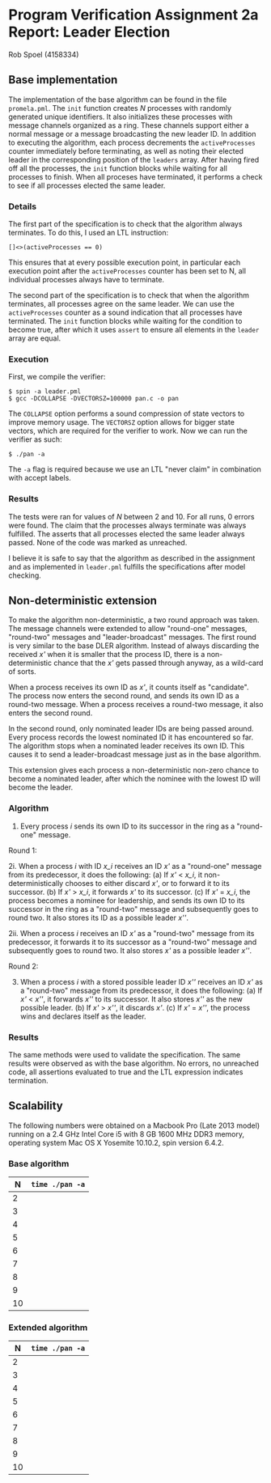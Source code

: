 # Program Verification Assignment 2a Report: Leader Election
Rob Spoel (4158334)

## Base implementation

The implementation of the base algorithm can be found in the file `promela.pml`. The `init` function creates *N* processes with randomly generated unique identifiers. It also initializes these processes with message channels organized as a ring. These channels support either a normal message or a message broadcasting the new leader ID. In addition to executing the algorithm, each process decrements the `activeProcesses` counter immediately before terminating, as well as noting their elected leader in the corresponding position of the `leaders` array. After having fired off all the processes, the `init` function blocks while waiting for all processes to finish. When all proceses have terminated, it performs a check to see if all processes elected the same leader.

### Details

The first part of the specification is to check that the algorithm always terminates. To do this, I used an LTL instruction:

    []<>(activeProcesses == 0)

This ensures that at every possible execution point, in particular each execution point after the `activeProcesses` counter has been set to N, all individual processes always have to terminate.

The second part of the specification is to check that when the algorithm terminates, all processes agree on the same leader. We can use the `activeProcesses` counter as a sound indication that all processes have terminated. The `init` function blocks while waiting for the condition to become true, after which it uses `assert` to ensure all elements in the `leader` array are equal.

### Execution

First, we compile the verifier:

    $ spin -a leader.pml
    $ gcc -DCOLLAPSE -DVECTORSZ=100000 pan.c -o pan

The `COLLAPSE` option performs a sound compression of state vectors to improve memory usage. The `VECTORSZ` option allows for bigger state vectors, which are required for the verifier to work. Now we can run the verifier as such:

    $ ./pan -a

The `-a` flag is required because we use an LTL "never claim" in combination with accept labels.

### Results

The tests were ran for values of *N* between 2 and 10. For all runs, 0 errors were found. The claim that the processes always terminate was always fulfilled. The asserts that all processes elected the same leader always passed. None of the code was marked as unreached.

I believe it is safe to say that the algorithm as described in the assignment and as implemented in `leader.pml` fulfills the specifications after model checking.

## Non-deterministic extension

To make the algorithm non-deterministic, a two round approach was taken. The message channels were extended to allow "round-one" messages, "round-two" messages and "leader-broadcast" messages. The first round is very similar to the base DLER algorithm. Instead of always discarding the received *x'* when it is smaller that the process ID, there is a non-deterministic chance that the *x'* gets passed through anyway, as a wild-card of sorts.

When a process receives its own ID as *x'*, it counts itself as "candidate". The process now enters the second round, and sends its own ID as a round-two message. When a process receives a round-two message, it also enters the second round.

In the second round, only nominated leader IDs are being passed around. Every process records the lowest nominated ID it has encountered so far. The algorithm stops when a nominated leader receives its own ID. This causes it to send a leader-broadcast message just as in the base algorithm.

This extension gives each process a non-deterministic non-zero chance to become a nominated leader, after which the nominee with the lowest ID will become the leader.

### Algorithm

1. Every process *i* sends its own ID to its successor in the ring as a "round-one" message.

Round 1:

2i. When a process *i* with ID *x_i* receives an ID *x'* as a "round-one" message from its predecessor, it does the following:
  (a) If *x'* < *x_i*, it non-deterministically chooses to either discard *x'*, or to forward it to its successor.
  (b) If *x'* > *x_i*, it forwards *x'* to its successor.
  (c) If *x'* = *x_i*, the process becomes a nominee for leadership, and sends its own ID to its successor in the ring as a "round-two" message and subsequently goes to round two. It also stores its ID as a possible leader *x''*.

2ii. When a process *i* receives an ID *x'* as a "round-two" message from its predecessor, it forwards it to its successor as a "round-two" message and subsequently goes to round two. It also stores *x'* as a possible leader *x''*.

Round 2:

3. When a process *i* with a stored possible leader ID *x''* receives an ID *x'* as a "round-two" message from its predecessor, it does the following:
  (a) If *x'* < *x''*, it forwards *x''* to its successor. It also stores *x''* as the new possible leader.
  (b) If *x'* > *x''*, it discards *x'*.
  (c) If *x'* = *x''*, the process wins and declares itself as the leader.

### Results

The same methods were used to validate the specification. The same results were observed as with the base algorithm. No errors, no unreached code, all assertions evaluated to true and the LTL expression indicates termination.

## Scalability

The following numbers were obtained on a Macbook Pro (Late 2013 model) running on a 2.4 GHz Intel Core i5 with 8 GB 1600 MHz DDR3 memory, operating system Mac OS X Yosemite 10.10.2, spin version 6.4.2.

### Base algorithm

| N  | `time ./pan -a` |
|----|-----------------|
|  2 | |
|  3 | |
|  4 | |
|  5 | |
|  6 | |
|  7 | |
|  8 | |
|  9 | |
| 10 | |

### Extended algorithm

| N  | `time ./pan -a` |
|----|-----------------|
|  2 | |
|  3 | |
|  4 | |
|  5 | |
|  6 | |
|  7 | |
|  8 | |
|  9 | |
| 10 | |
